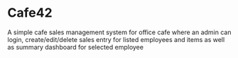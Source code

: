 # Cafe42
A simple cafe sales management system for office cafe where an admin can login, create/edit/delete sales entry for listed employees and items as well as summary dashboard for selected employee
